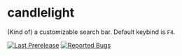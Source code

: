 # candlelight
(Kind of) a customizable search bar. Default keybind is `F4`.

[![Last Prerelease](https://raster.shields.io/github/release-date-pre/nbitzz/candlelight?label=last%20pre-release)](https://github.com/nbitzz/candlelight/releases) [![Reported Bugs](https://raster.shields.io/github/issues-raw/nbitzz/candlelight/bug?label=reported%20bugs)](https://github.com/nbitzz/candlelight/issues?q=is%3Aissue+is%3Aopen+label%3Abug)
